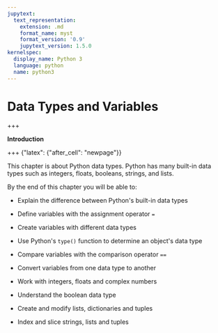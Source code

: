 ```yaml
---
jupytext:
  text_representation:
    extension: .md
    format_name: myst
    format_version: '0.9'
    jupytext_version: 1.5.0
kernelspec:
  display_name: Python 3
  language: python
  name: python3
---
```


# Data Types and Variables

+++

**Introduction**

+++ {"latex": {"after_cell": "newpage"}}

This chapter is about Python data types. Python has many built-in data types such as integers, floats, booleans, strings, and lists.

By the end of this chapter you will be able to:

 * Explain the difference between Python's built-in data types

 * Define variables with the assignment operator ```=```

 * Create variables with different data types

 * Use Python's ```type()``` function to determine an object's data type

 * Compare variables with the comparison operator ```==```

 * Convert variables from one data type to another

 * Work with integers, floats and complex numbers

 * Understand the boolean data type

 * Create and modify lists, dictionaries and tuples

 * Index and slice strings, lists and tuples

```{code-cell} ipython3

```
